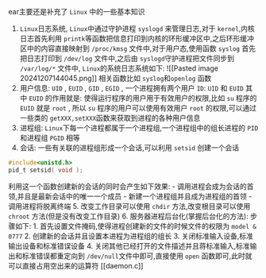 ear主要还是补充了 `Linux` 中的一些基本知识
1. `Linux`日志系统, `Linux`中通过守护进程 `syslogd` 来管理日志,对于 `kernel`,内核日志首先利用 `printk`等函数把信息打印到内核的环形缓冲区中,之后环形缓冲区中的内容直接映射到 `/proc/kmsg` 文件中,对于用户态,使用函数 `syslog` 首先把日志打印到 `/dev/log` 文件中,之后由 `syslogd`守护进程把文件同步到 `/var/log/*` 文件中, `Linux`的系统日志系统如下:
![[Pasted image 20241207144045.png]]
相关函数比如 `syslog`和`openlog` 函数
2. 用户信息: `UID` , `EUID` , `GID` , `EGID` , 一个进程拥有两个用户 `ID`: `UID` 和 `EUID` 其中 `EUID` 的作用就是: 使得运行程序的用户用于有效用户的权限,比如 `su` 程序的 `EUID` 就是  `root` , 所以 `su` 程序的用户可以使用有效用户 `root` 的权限,可以通过一些类的 `getXXX,setXXX`函数来获取到进程的各种用户信息
3. 进程组: `Linux`下每一个进程都属于一个进程组,一个进程组中的组长进程的 `PID` 和进程组 `PGID` 相等
4. 会话: 一些有关联的进程组形成一个会话,可以利用 `setsid` 创建一个会话
```c
#include<unistd.h>
pid_t setsid( void );
```
利用这一个函数创建新的会话的同时会产生如下效果:
	- 调用进程会成为会话的首领,并且是最新会话中的唯一一个成员
	- 新建一个进程组并且成为进程组的首领
	- 调用进程将脱离终端
5. 改变工作目录可以使用 `chdir` 方法,改变根目录可以使用 `chroot` 方法(但是没有改变工作目录)
6. 服务器进程后台化(掌握后台化的方法):  步骤如下:
	1. 首先设置文件掩码,使得进程创建新的文件的时候文件的权限为 `model & 0777`
	2. 创建新的会话并且设置本进程为进程组的组长
	3. 关闭标准输入设备,标准输出设备和标准错误设备
	4. 关闭其他已经打开的文件描述并且蒋标准输入,标准输出和标准错误都重定向到 `/dev/null`文件中即可,直接使用 `open` 函数即可,此时就可以直接占用空出来的运算符 [[daemon.c]]  